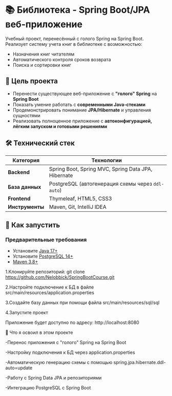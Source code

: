 # 📚 Библиотека - Spring Boot/JPA веб-приложение


Учебный проект, перенесённый с голого Spring на Spring Boot. Реализует систему учета книг в библиотеке с возможностью:
- Назначения книг читателям
- Автоматического контроля сроков возврата
- Поиска и сортировки книг

## 🎯 Цель проекта

- Перенести существующее веб-приложение с **"голого" Spring** на **Spring Boot**
- Показать умение работать с **современными Java-стеками**
- Продемонстрировать понимание **JPA/Hibernate** и управления сущностями
- Реализовать полноценное приложение с **автоконфигурацией, лёгким запуском и готовыми решениями**

## 🛠 Технический стек

| Категория       | Технологии                          |
|-----------------|-------------------------------------|
| **Backend**     | Spring Boot, Spring MVC, Spring Data JPA, Hibernate |
| **База данных** | PostgreSQL (автогенерация схемы через `ddl-auto`) |
| **Frontend**    | Thymeleaf, HTML5, CSS3              |
| **Инструменты** | Maven, Git, IntelliJ IDEA |

## 🚀 Как запустить

### Предварительные требования
- Установите [Java 17+](https://adoptium.net/)
- Установите [PostgreSQL 14+](https://www.postgresql.org/download/)
- [Maven 3.8+](https://maven.apache.org/)

1.Клонируйте репозиторий:
git clone https://github.com/Nelobbick/SpringBootCourse.git

2.Настройте подключение к БД в файле
src/main/resources/application.properties

3.Создайте базу данных при помощи файла
src/main/resources/sql/sql

4.Запустите проект

Приложение будет доступно по адресу: http://localhost:8080

📌 Что я освоил в этом проекте

-Перенос приложения с "голого" Spring на Spring Boot

-Настройку подключения к БД через application.properties

-Автоматическую генерацию схемы с помощью spring.jpa.hibernate.ddl-auto=update

-Работу с Spring Data JPA и репозиториями

-Интеграцию PostgreSQL с Spring Boot

